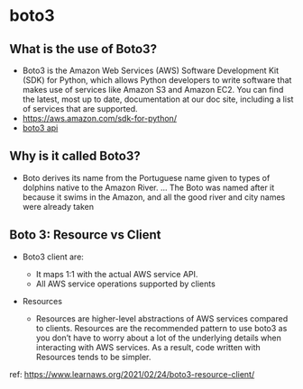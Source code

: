 # boto3
## What is the use of Boto3?
  - Boto3 is the Amazon Web Services (AWS) Software Development Kit (SDK) for Python, which allows Python developers to write software that makes use of services like Amazon S3 and Amazon EC2. You can find the latest, most up to date, documentation at our doc site, including a list of services that are supported.
  - https://aws.amazon.com/sdk-for-python/
  - [boto3 api](https://boto3.amazonaws.com/v1/documentation/api/latest/reference/services/index.html)
    
## Why is it called Boto3? 
  - Boto derives its name from the Portuguese name given to types of dolphins native to the Amazon River. ... The Boto was named after it because it swims in the Amazon, and all the good river and city names were already taken

## Boto 3: Resource vs Client
- Boto3 client are:
  - It maps 1:1 with the actual AWS service API.
  - All AWS service operations supported by clients
    
- Resources
  - Resources are higher-level abstractions of AWS services compared to clients. Resources are 
    the recommended pattern to use boto3 as you don’t have to worry about a lot of the underlying
    details when interacting with AWS services. As a result, code written with Resources tends to
    be simpler.


ref: 
https://www.learnaws.org/2021/02/24/boto3-resource-client/